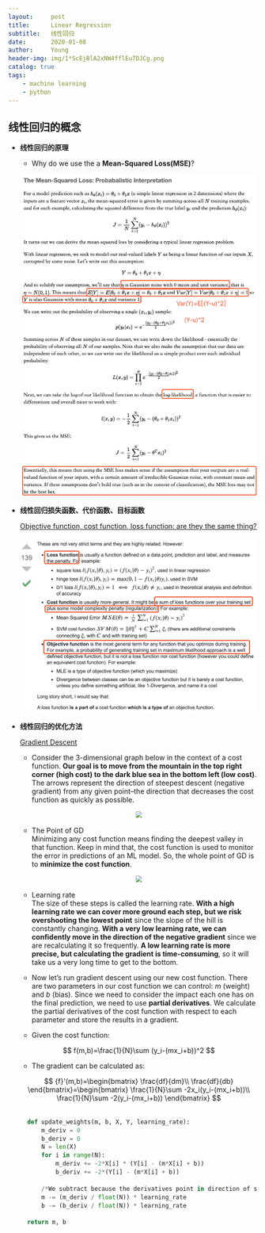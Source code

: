 ```yaml
---
layout:     post
title:      Linear Regression
subtitle:   线性回归
date:       2020-01-08
author:     Young
header-img: img/1*ScEjBlA2xNW4fflEu7DJCg.png
catalog: true
tags:
    - machine learning
    - python
---
```


## 线性回归的概念

- **线性回归的原理**

  - Why do we use the a **Mean-Squared Loss(MSE)**?
  
  <p align="center">
    <img src="https://github.com/Julian-young/Julian-young.github.io/raw/dev-jiale/img/WX20200108-193842.png" style="zoom:80%" />
  </p>

- **线性回归损失函数、代价函数、目标函数**
	
	[Objective function, cost function, loss function: are they the same thing?](https://stats.stackexchange.com/questions/179026/objective-function-cost-function-loss-function-are-they-the-same-thing)
	
	<p align="center">
    <img src="https://github.com/Julian-young/Julian-young.github.io/raw/dev-jiale/img/WX20200108-200933@2x.png" style="zoom:80%" />
  </p>

- **线性回归的优化方法**

  [Gradient Descent](https://ml-cheatsheet.readthedocs.io/en/latest/gradient_descent.html)
  
  - Consider the 3-dimensional graph below in the context of a cost function. **Our goal is to move from the mountain in the top right corner (high cost) to the dark blue sea in the bottom left (low cost)**. The arrows represent the direction of steepest descent (negative gradient) from any given point–the direction that decreases the cost function as quickly as possible.
  
  <p align="center">
    <img src="https://ml-cheatsheet.readthedocs.io/en/latest/_images/gradient_descent.png" style="zoom:80%" />
  </p>
  
  - The Point of GD
    <br>
    Minimizing any cost function means finding the deepest valley in that function. Keep in mind that, the cost function is used to monitor the error in predictions of an ML model. So, the whole point of GD is to **minimize the cost function**.
  
  <p align="center">
    <img src="https://miro.medium.com/max/1588/1*4VbVds8vD-CgAiOWTrs_Vw.png" style="zoom:80%" />
  </p>
  
  - Learning rate
    <br>
    The size of these steps is called the learning rate. **With a high learning rate we can cover more ground each step, but we risk overshooting the lowest point** since the slope of the hill is constantly changing. **With a very low learning rate, we can confidently move in the direction of the negative gradient** since we are recalculating it so frequently. **A low learning rate is more precise, but calculating the gradient is time-consuming**, so it will take us a very long time to get to the bottom.
  
  -  Now let’s run gradient descent using our new cost function. There are two parameters in our cost function we can control: *m* (weight) and *b* (bias). Since we need to consider the impact each one has on the final prediction, we need to use **partial derivatives**. We calculate the partial derivatives of the cost function with respect to each parameter and store the results in a gradient.
    -  Given the cost function:
    <p align="center">
    $$
    f(m,b)=\frac{1}{N}\sum (y_i-(mx_i+b))^2
    $$
    </p>
    
    - The gradient can be calculated as:
    <p align="center">
    $$
    {f}'(m,b)=\begin{bmatrix}
    \frac{df}{dm}\\ 
    \frac{df}{db}
    \end{bmatrix}=\begin{bmatrix}
    \frac{1}{N}\sum -2x_i(y_i-(mx_i+b))\\ 
    \frac{1}{N}\sum -2(y_i-(mx_i+b))
    \end{bmatrix}
    $$
    </p>
    
    ```python
    
      def update_weights(m, b, X, Y, learning_rate):
          m_deriv = 0
          b_deriv = 0
          N = len(X)
          for i in range(N):
              m_deriv += -2*X[i] * (Y[i] - (m*X[i] + b))
              b_deriv += -2*(Y[i] - (m*X[i] + b))

          /*We subtract because the derivatives point in direction of steepest ascent*/
          m -= (m_deriv / float(N)) * learning_rate
          b -= (b_deriv / float(N)) * learning_rate

      return m, b
    ```

